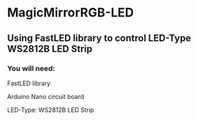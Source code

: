 # MagicMirrorRGB-LED

## Using FastLED library to control LED-Type WS2812B LED Strip 

### You will need:

FastLED library

Arduino Nano circuit board

LED-Type: WS2812B LED Strip

